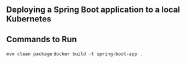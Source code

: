 ## Deploying a Spring Boot application to a local Kubernetes 

## Commands to Run 
`mvn clean package`
`docker build -t spring-boot-app .`

